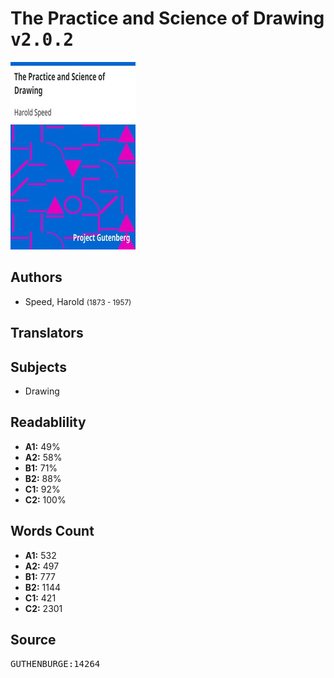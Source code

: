 # The Practice and Science of Drawing <kbd>v2.0.2</kbd>

![](./cover.medium.jpg "")

## Authors


 - Speed, Harold <small>(1873 - 1957)</small>

## Translators



## Subjects


 - Drawing

## Readablility


 - **A1:** 49%
 - **A2:** 58%
 - **B1:** 71%
 - **B2:** 88%
 - **C1:** 92%
 - **C2:** 100%

## Words Count


 - **A1:** 532
 - **A2:** 497
 - **B1:** 777
 - **B2:** 1144
 - **C1:** 421
 - **C2:** 2301

## Source


<kbd>GUTHENBURGE:14264</kbd>
